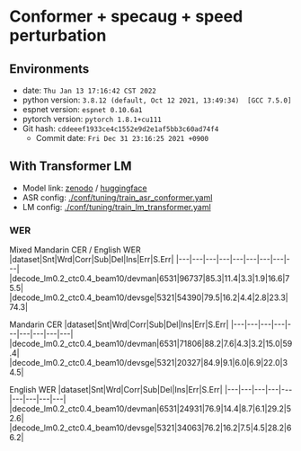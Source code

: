 # Conformer + specaug + speed perturbation
## Environments
 - date: `Thu Jan 13 17:16:42 CST 2022`
 - python version: `3.8.12 (default, Oct 12 2021, 13:49:34)  [GCC 7.5.0]`
 - espnet version: `espnet 0.10.6a1`
 - pytorch version: `pytorch 1.8.1+cu111`
 - Git hash: `cddeeef1933ce4c1552e9d2e1af5bb3c60ad74f4`
   - Commit date: `Fri Dec 31 23:16:25 2021 +0900`

## With Transformer LM
 - Model link: [zenodo](https://zenodo.org/record/5845307) / [huggingface](https://huggingface.co/espnet/vectominist_seame_asr_conformer_bpe5626)
 - ASR config: [./conf/tuning/train_asr_conformer.yaml](./conf/tuning/train_asr_conformer.yaml)
 - LM config: [./conf/tuning/train_lm_transformer.yaml](./conf/tuning/train_lm_transformer.yaml)
 
### WER
 Mixed Mandarin CER / English WER
 |dataset|Snt|Wrd|Corr|Sub|Del|Ins|Err|S.Err|
 |---|---|---|---|---|---|---|---|---|
 |decode_lm0.2_ctc0.4_beam10/devman|6531|96737|85.3|11.4|3.3|1.9|16.6|75.5|
 |decode_lm0.2_ctc0.4_beam10/devsge|5321|54390|79.5|16.2|4.4|2.8|23.3|74.3|

 Mandarin CER
 |dataset|Snt|Wrd|Corr|Sub|Del|Ins|Err|S.Err|
 |---|---|---|---|---|---|---|---|---|
 |decode_lm0.2_ctc0.4_beam10/devman|6531|71806|88.2|7.6|4.3|3.2|15.0|59.4|
 |decode_lm0.2_ctc0.4_beam10/devsge|5321|20327|84.9|9.1|6.0|6.9|22.0|34.5|

 English WER
 |dataset|Snt|Wrd|Corr|Sub|Del|Ins|Err|S.Err|
 |---|---|---|---|---|---|---|---|---|
 |decode_lm0.2_ctc0.4_beam10/devman|6531|24931|76.9|14.4|8.7|6.1|29.2|52.6|
 |decode_lm0.2_ctc0.4_beam10/devsge|5321|34063|76.2|16.2|7.5|4.5|28.2|66.2|